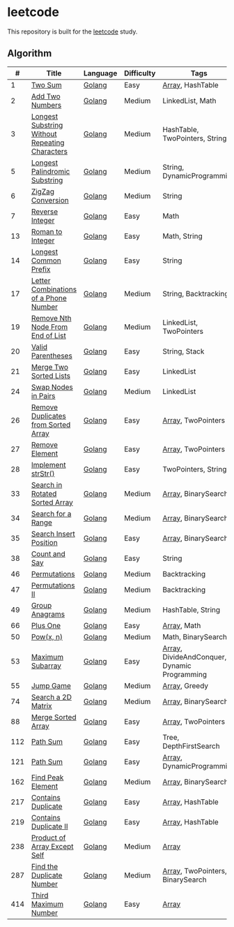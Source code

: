 # leetcode
This repository is built for the [leetcode](https://leetcode.com) study. 

## Algorithm

|#|Title|Language|Difficulty|Tags|
|-|-----|--------|----------|----|
|1|[Two Sum](https://leetcode.com/problems/two-sum)|[Golang](https://github.com/ZacharyChang/leetcode/tree/master/001.two-sum)|Easy|[Array], HashTable|
|2|[Add Two Numbers](https://leetcode.com/problems/add-two-numbers)|[Golang](https://github.com/ZacharyChang/leetcode/tree/master/002.add-two-numbers)|Medium|LinkedList, Math|
|3|[Longest Substring Without Repeating Characters](https://leetcode.com/problems/longest-substring-without-repeating-characters)|[Golang](https://github.com/ZacharyChang/leetcode/tree/master/003.longest-substring-without-repeating-characters)|Medium|HashTable, TwoPointers, String|
|5|[Longest Palindromic Substring](https://leetcode.com/problems/longest-palindromic-substring)|[Golang](https://github.com/ZacharyChang/leetcode/tree/master/005.longest-palindromic-substring)|Medium|String, DynamicProgramming|
|6|[ZigZag Conversion](https://leetcode.com/problems/zigzag-conversion)|[Golang](https://github.com/ZacharyChang/leetcode/tree/master/006.zigzag-conversion)|Medium|String|
|7|[Reverse Integer](https://leetcode.com/problems/reverse-integer)|[Golang](https://github.com/ZacharyChang/leetcode/tree/master/007.reverse-integer)|Easy|Math|
|13|[Roman to Integer](https://leetcode.com/problems/roman-to-integer)|[Golang](https://github.com/ZacharyChang/leetcode/tree/master/013.roman-to-integer)|Easy|Math, String|
|14|[Longest Common Prefix](https://leetcode.com/problems/longest-common-prefix)|[Golang](https://github.com/ZacharyChang/leetcode/tree/master/014.longest-common-prefix)|Easy|String|
|17|[Letter Combinations of a Phone Number](https://leetcode.com/problems/letter-combinations-of-a-phone-number)|[Golang](https://github.com/ZacharyChang/leetcode/tree/master/017.letter-combinations-of-a-phone-number)|Medium|String, Backtracking|
|19|[Remove Nth Node From End of List](https://leetcode.com/problems/remove-nth-node-from-end-of-list)|[Golang](https://github.com/ZacharyChang/leetcode/tree/master/019.remove-nth-node-from-end-of-list)|Medium|LinkedList, TwoPointers|
|20|[Valid Parentheses](https://leetcode.com/problems/valid-parentheses)|[Golang](https://github.com/ZacharyChang/leetcode/tree/master/020.valid-parentheses)|Easy|String, Stack|
|21|[Merge Two Sorted Lists](https://leetcode.com/problems/merge-two-sorted-lists)|[Golang](https://github.com/ZacharyChang/leetcode/tree/master/021.merge-two-sorted-lists)|Easy|LinkedList|
|24|[Swap Nodes in Pairs](https://leetcode.com/problems/swap-nodes-in-pairs)|[Golang](https://github.com/ZacharyChang/leetcode/tree/master/024.swap-nodes-in-pairs)|Medium|LinkedList|
|26|[Remove Duplicates from Sorted Array](https://leetcode.com/problems/remove-duplicates-from-sorted-array)|[Golang](https://github.com/ZacharyChang/leetcode/tree/master/026.remove-duplicates-from-sorted-array)|Easy|[Array], TwoPointers|
|27|[Remove Element](https://leetcode.com/problems/remove-element)|[Golang](https://github.com/ZacharyChang/leetcode/tree/master/027.remove-element)|Easy|[Array], TwoPointers|
|28|[Implement strStr()](https://leetcode.com/problems/implement-strstr)|[Golang](https://github.com/ZacharyChang/leetcode/tree/master/028.implement-strstr)|Easy|TwoPointers, String|
|33|[Search in Rotated Sorted Array](https://leetcode.com/problems/search-in-rotated-sorted-array)|[Golang](https://github.com/ZacharyChang/leetcode/tree/master/033.search-in-rotated-sorted-array)|Medium|[Array], BinarySearch|
|34|[Search for a Range](https://leetcode.com/problems/search-for-a-range)|[Golang](https://github.com/ZacharyChang/leetcode/tree/master/034.search-for-a-range)|Medium|[Array], BinarySearch|
|35|[Search Insert Position](https://leetcode.com/problems/search-insert-position)|[Golang](https://github.com/ZacharyChang/leetcode/tree/master/035.search-insert-position)|Easy|[Array], BinarySearch|
|38|[Count and Say](https://leetcode.com/problems/count-and-say)|[Golang](https://github.com/ZacharyChang/leetcode/tree/master/038.count-and-say)|Easy|String|
|46|[Permutations](https://leetcode.com/problems/permutations)|[Golang](https://github.com/ZacharyChang/leetcode/tree/master/046.permutations)|Medium|Backtracking|
|47|[Permutations II](https://leetcode.com/problems/permutations-ii)|[Golang](https://github.com/ZacharyChang/leetcode/tree/master/047.permutations-ii)|Medium|Backtracking|
|49|[Group Anagrams](https://leetcode.com/problems/group-anagrams)|[Golang](https://github.com/ZacharyChang/leetcode/tree/master/049.group-anagrams)|Medium|HashTable, String|
|66|[Plus One](https://leetcode.com/problems/plus-one)|[Golang](https://github.com/ZacharyChang/leetcode/tree/master/066.plus-one)|Easy|[Array], Math|
|50|[Pow(x, n)](https://leetcode.com/problems/powx-n)|[Golang](https://github.com/ZacharyChang/leetcode/tree/master/050.powx-n)|Medium|Math, BinarySearch|
|53|[Maximum Subarray](https://leetcode.com/problems/maximum-subarray)|[Golang](https://github.com/ZacharyChang/leetcode/tree/master/053.maximum-subarray)|Easy|[Array], DivideAndConquer, Dynamic Programming|
|55|[Jump Game](https://leetcode.com/problems/jump-game)|[Golang](https://github.com/ZacharyChang/leetcode/tree/master/055.jump-game)|Medium|[Array], Greedy|
|74|[Search a 2D Matrix](https://leetcode.com/problems/search-a-2d-matrix)|[Golang](https://github.com/ZacharyChang/leetcode/tree/master/074.search-a-2d-matrix)|Medium|[Array], BinarySearch|
|88|[Merge Sorted Array](https://leetcode.com/problems/merge-sorted-array)|[Golang](https://github.com/ZacharyChang/leetcode/tree/master/088.merge-sorted-array)|Easy|[Array], TwoPointers|
|112|[Path Sum](https://leetcode.com/problems/path-sum)|[Golang](https://github.com/ZacharyChang/leetcode/tree/master/112.path-sum)|Easy|Tree, DepthFirstSearch|
|121|[Path Sum](https://leetcode.com/problems/best-time-to-buy-and-sell-stock)|[Golang](https://github.com/ZacharyChang/leetcode/tree/master/121.best-time-to-buy-and-sell-stock)|Easy|[Array], DynamicProgramming|
|162|[Find Peak Element](https://leetcode.com/problems/find-peak-element)|[Golang](https://github.com/ZacharyChang/leetcode/tree/master/162.find-peak-element)|Medium|[Array], BinarySearch|
|217|[Contains Duplicate](https://leetcode.com/problems/contains-duplicate)|[Golang](https://github.com/ZacharyChang/leetcode/tree/master/217.contains-duplicate)|Easy|[Array], HashTable|
|219|[Contains Duplicate II](https://leetcode.com/problems/contains-duplicate-ii)|[Golang](https://github.com/ZacharyChang/leetcode/tree/master/219.contains-duplicate-ii)|Easy|[Array], HashTable|
|238|[Product of Array Except Self](https://leetcode.com/problems/product-of-array-except-self)|[Golang](https://github.com/ZacharyChang/leetcode/tree/master/238.product-of-array-except-self)|Medium|[Array]|
|287|[Find the Duplicate Number](https://leetcode.com/problems/find-the-duplicate-number)|[Golang](https://github.com/ZacharyChang/leetcode/tree/master/287.find-the-duplicate-number)|Medium|[Array], TwoPointers, BinarySearch|
|414|[Third Maximum Number](https://leetcode.com/problems/third-maximum-number)|[Golang](https://github.com/ZacharyChang/leetcode/tree/master/414.third-maximum-number)|Easy|[Array]|

[Array]: https://github.com/ZacharyChang/leetcode/tree/master/tags/array.md
